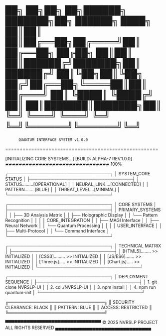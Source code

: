██╗   ██╗██╗   ██╗██████╗ ███████╗██╗     ██████╗ 
████╗  ██║██║   ██║██╔══██╗██╔════╝██║     ██╔══██╗
██╔██╗ ██║██║   ██║██████╔╝███████╗██║     ██████╔╝
██║╚██╗██║╚██╗ ██╔╝██╔══██╗╚════██║██║     ██╔═══╝ 
██║ ╚████║ ╚████╔╝ ██║  ██║███████║███████╗██║     
╚═╝  ╚═══╝  ╚═══╝  ╚═╝  ╚═╝╚══════╝╚══════╝╚═╝     
=====================================================
          QUANTUM INTERFACE SYSTEM v1.0.0
=====================================================

[INITIALIZING CORE SYSTEMS...]
[BUILD: ALPHA-7 REV.1.0.0]
▰▰▰▰▰▰▰▰▰▰▰▰▰▰▰▰▰▰▰▰▰▰▰▰▰▰▰▰▰▰▰ 100%

┌─────────────────────────────────┐
│        SYSTEM_CORE STATUS       │
├─────────────────────────────────┤
│ STATUS.........[OPERATIONAL]    │
│ NEURAL_LINK....[CONNECTED]      │
│ PATTERN........[BLUE]           │
│ THREAT_LEVEL...[MINIMAL]        │
└─────────────────────────────────┘

┌─────────────────────────────────┐
│         CORE SYSTEMS           │
├─────────────────────────────────┤
│ PRIMARY_SYSTEMS                 │
│ ├── 3D Analysis Matrix         │
│ ├── Holographic Display        │
│ └── Pattern Recognition        │
│                                │
│ CORE_INTEGRATION               │
│ ├── MAGI Interface            │
│ ├── Neural Network            │
│ └── Quantum Processing        │
│                                │
│ USER_INTERFACE                 │
│ ├── Multi-Protocol            │
│ └── Command Interface         │
└─────────────────────────────────┘

┌─────────────────────────────────┐
│       TECHNICAL MATRIX          │
├─────────────────────────────────┤
│ [HTML5]........ >> INITIALIZED  │
│ [CSS3]......... >> INITIALIZED  │
│ [JS/ES6]....... >> INITIALIZED  │
│ [Three.js]..... >> INITIALIZED  │
│ [Chart.js]..... >> INITIALIZED  │
└─────────────────────────────────┘

┌─────────────────────────────────┐
│      DEPLOYMENT SEQUENCE        │
├─────────────────────────────────┤
│ 1. git clone NVRSLP-UI         │
│ 2. cd ./NVRSLP-UI              │
│ 3. npm install                  │
│ 4. npm run quantum-init         │
└─────────────────────────────────┘

╔═══════════════════════════════╗
║    SECURITY CLEARANCE: BLACK  ║
║    PATTERN: BLUE             ║
║    ACCESS: RESTRICTED        ║
╚═══════════════════════════════╝

[CORE]: QUANTUM_MATRIX_STABLE
[LINK]: NEURAL_SYNC_COMPLETE
[SCAN]: PATTERN_BLUE_DETECTED

▀▀▀▀▀▀▀▀▀▀▀▀▀▀▀▀▀▀▀▀▀▀▀▀▀▀▀▀▀▀▀
    © 2025 NVRSLP PROJECT
    ALL RIGHTS RESERVED
▄▄▄▄▄▄▄▄▄▄▄▄▄▄▄▄▄▄▄▄▄▄▄▄▄▄▄▄▄▄▄
